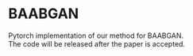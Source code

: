 # BAABGAN
Pytorch implementation of our method for BAABGAN. \
The code will be released after the paper is accepted.

